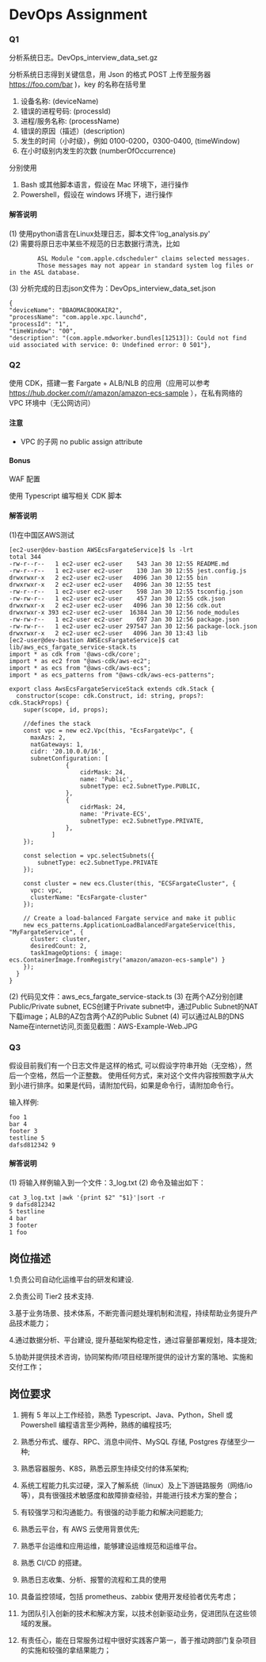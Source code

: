 # DevOps Assignment

### Q1

分析系统日志。DevOps_interview_data_set.gz

分析系统日志得到关键信息，用 Json 的格式 POST 上传至服务器 https://foo.com/bar )，key 的名称在括号里

1. 设备名称: (deviceName)
2. 错误的进程号码: (processId)
3. 进程/服务名称: (processName)
4. 错误的原因（描述）(description)
5. 发生的时间（小时级），例如 0100-0200，0300-0400, (timeWindow)
6. 在小时级别内发生的次数 (numberOfOccurrence)

分别使用

1. Bash 或其他脚本语言，假设在 Mac 环境下，进行操作
2. Powershell，假设在 windows 环境下，进行操作

#### 解答说明
(1) 使用python语言在Linux处理日志，脚本文件'log_analysis.py'  
(2) 需要将原日志中某些不规范的日志数据行清洗，比如  
```
        ASL Module "com.apple.cdscheduler" claims selected messages.
        Those messages may not appear in standard system log files or in the ASL database.
```
(3) 分析完成的日志json文件为：DevOps_interview_data_set.json
```
{
"deviceName": "BBAOMACBOOKAIR2",
"processName": "com.apple.xpc.launchd",
"processId": "1",
"timeWindow": "00",
"description": "(com.apple.mdworker.bundles[12513]): Could not find uid associated with service: 0: Undefined error: 0 501"},
```
### Q2

使用 CDK，搭建一套 Fargate + ALB/NLB 的应用（应用可以参考 https://hub.docker.com/r/amazon/amazon-ecs-sample ），在私有网络的 VPC 环境中（无公网访问）

#### 注意

- VPC 的子网 no public assign attribute

#### Bonus

WAF 配置

使用 Typescript 编写相关 CDK 脚本

#### 解答说明
(1)在中国区AWS测试
```
[ec2-user@dev-bastion AWSEcsFargateService]$ ls -lrt
total 344
-rw-r--r--   1 ec2-user ec2-user    543 Jan 30 12:55 README.md
-rw-r--r--   1 ec2-user ec2-user    130 Jan 30 12:55 jest.config.js
drwxrwxr-x   2 ec2-user ec2-user   4096 Jan 30 12:55 bin
drwxrwxr-x   2 ec2-user ec2-user   4096 Jan 30 12:55 test
-rw-r--r--   1 ec2-user ec2-user    598 Jan 30 12:55 tsconfig.json
-rw-rw-r--   1 ec2-user ec2-user    457 Jan 30 12:55 cdk.json
drwxrwxr-x   2 ec2-user ec2-user   4096 Jan 30 12:56 cdk.out
drwxrwxr-x 393 ec2-user ec2-user  16384 Jan 30 12:56 node_modules
-rw-rw-r--   1 ec2-user ec2-user    697 Jan 30 12:56 package.json
-rw-rw-r--   1 ec2-user ec2-user 297547 Jan 30 12:56 package-lock.json
drwxrwxr-x   2 ec2-user ec2-user   4096 Jan 30 13:43 lib
[ec2-user@dev-bastion AWSEcsFargateService]$ cat lib/aws_ecs_fargate_service-stack.ts 
import * as cdk from '@aws-cdk/core';
import * as ec2 from "@aws-cdk/aws-ec2";
import * as ecs from "@aws-cdk/aws-ecs";
import * as ecs_patterns from "@aws-cdk/aws-ecs-patterns";

export class AwsEcsFargateServiceStack extends cdk.Stack {
  constructor(scope: cdk.Construct, id: string, props?: cdk.StackProps) {
    super(scope, id, props);

    //defines the stack
    const vpc = new ec2.Vpc(this, "EcsFargateVpc", {
      maxAzs: 2,
      natGateways: 1,
      cidr: '20.10.0.0/16',
      subnetConfiguration: [
                {
                    cidrMask: 24,
                    name: 'Public',
                    subnetType: ec2.SubnetType.PUBLIC,
                },
                {
                    cidrMask: 24,
                    name: 'Private-ECS',
                    subnetType: ec2.SubnetType.PRIVATE,
                },
            ]
    });

    const selection = vpc.selectSubnets({
        subnetType: ec2.SubnetType.PRIVATE
    });

    const cluster = new ecs.Cluster(this, "ECSFargateCluster", {
      vpc: vpc,
      clusterName: "EcsFargate-cluster"
    });

    // Create a load-balanced Fargate service and make it public
    new ecs_patterns.ApplicationLoadBalancedFargateService(this, "MyFargateService", {
      cluster: cluster, 
      desiredCount: 2, 
      taskImageOptions: { image: ecs.ContainerImage.fromRegistry("amazon/amazon-ecs-sample") }
    });
  }
}
```
(2) 代码见文件：aws_ecs_fargate_service-stack.ts
(3) 在两个AZ分别创建Public/Private subnet, ECS创建于Private subnet中，通过Public Subnet的NAT下载image；ALB的AZ包含两个AZ的Public Subnet
(4) 可以通过ALB的DNS Name在internet访问,页面见截图：AWS-Example-Web.JPG
### Q3

假设目前我们有一个日志文件是这样的格式, 可以假设字符串开始（无空格），然后一个空格，然后一个正整数。
使用任何方式，来对这个文件内容按照数字从大到小进行排序。如果是代码，请附加代码，如果是命令行，请附加命令行。

输入样例:

```
foo 1
bar 4
footer 3
testline 5
dafsd812342 9
```
#### 解答说明  
(1) 将输入样例输入到一个文件：3_log.txt
(2) 命令及输出如下：
```
cat 3_log.txt |awk '{print $2" "$1}'|sort -r
9 dafsd812342
5 testline
4 bar
3 footer
1 foo
```

## 岗位描述

1.负责公司自动化运维平台的研发和建设.

2.负责公司 Tier2 技术支持.

3.基于业务场景、技术体系，不断完善问题处理机制和流程，持续帮助业务提升产品技术能力；

4.通过数据分析、平台建设, 提升基础架构稳定性，通过容量部署规划，降本提效;

5.协助并提供技术咨询，协同架构师/项目经理所提供的设计方案的落地、实施和交付工作；

## 岗位要求

1. 拥有 5 年以上工作经验，熟悉 Typescript、Java、Python，Shell 或 Powershell 编程语言至少两种，熟练的编程技巧;

2. 熟悉分布式、缓存、RPC、消息中间件、MySQL 存储, Postgres 存储至少一种;

3. 熟悉容器服务、K8S，熟悉云原生持续交付的体系架构;

4. 系统工程能力扎实过硬，深入了解系统（linux）及上下游链路服务（网络/io 等），具有很强技术敏感度和故障排查经验，并能进行技术方案的整合；

5. 有较强学习和沟通能力。有很强的动手能力和解决问题能力;

6. 熟悉云平台，有 AWS 云使用背景优先;

7. 熟悉平台运维和应用运维，能够建设运维规范和运维平台。

8. 熟悉 CI/CD 的搭建。

9. 熟悉日志收集、分析、报警的流程和工具的使用

10. 具备监控领域，包括 prometheus、zabbix 使用开发经验者优先考虑；

11. 为团队引入创新的技术和解决方案，以技术创新驱动业务，促进团队在这些领域的发展。

12. 有责任心，能在日常服务过程中很好实践客户第一，善于推动跨部门复杂项目的实施和较强的拿结果能力；
